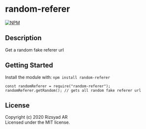 # random-referer

[![NPM](https://nodei.co/npm/random-referer.png)](https://www.npmjs.com/package/random-referer)

## Description

Get a random fake referer url

## Getting Started

Install the module with: `npm install random-referer`

```javascipt
const randomReferer = require("random-referer");
randomReferer.getRandom(); // gets all random fake referer url
```

## License

Copyright (c) 2020 Rizsyad AR  
Licensed under the MIT license.
